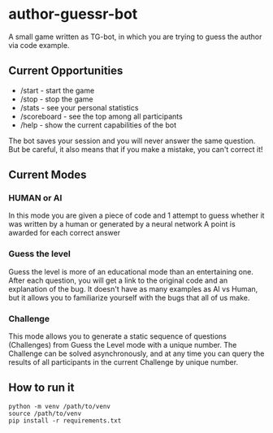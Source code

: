 # author-guessr-bot
A small game written as TG-bot, in which you are trying to guess the author via code example.

## Current Opportunities

- /start - start the game
- /stop - stop the game
- /stats - see your personal statistics
- /scoreboard - see the top among all participants
- /help - show the current capabilities of the bot

The bot saves your session and you will never answer the same question.
But be careful, it also means that if you make a mistake, you can't correct it!

## Current Modes

### HUMAN or AI
In this mode you are given a piece of code and 1 attempt to guess whether it was written by a human or generated by a neural network
A point is awarded for each correct answer

### Guess the level
Guess the level is more of an educational mode than an entertaining one. After each question, you will get a link to the original code and an explanation of the bug. It doesn't have as many examples as AI vs Human, but it allows you to familiarize yourself with the bugs that all of us make.

### Challenge
This mode allows you to generate a static sequence of questions (Challenges) from Guess the Level mode with a unique number.
The Challenge can be solved asynchronously, and at any time you can query the results of all participants in the current Challenge by unique number.

## How to run it
```
python -m venv /path/to/venv
source /path/to/venv
pip install -r requirements.txt
```
